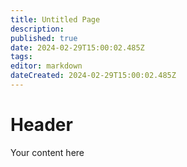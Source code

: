 ```yaml
---
title: Untitled Page
description: 
published: true
date: 2024-02-29T15:00:02.485Z
tags: 
editor: markdown
dateCreated: 2024-02-29T15:00:02.485Z
---
```


# Header
Your content here